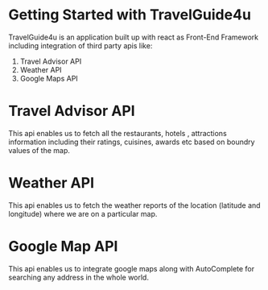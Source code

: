 # Getting Started with TravelGuide4u

TravelGuide4u is an application built up with react as Front-End Framework including integration of third party apis like:

1. Travel Advisor API
2. Weather API
3. Google Maps API

# Travel Advisor API

This api enables us to fetch all the restaurants, hotels , attractions information including their ratings, cuisines, awards etc based on boundry values of the map.

# Weather API

This api enables us to fetch the weather reports of the location (latitude and longitude) where we are on a particular map.

# Google Map API

This api enables us to integrate google maps along with AutoComplete for searching any address in the whole world.
